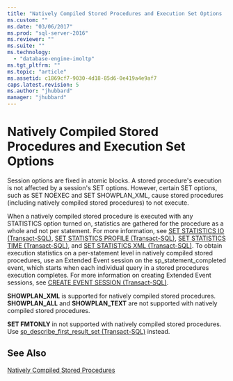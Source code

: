 ```yaml
---
title: "Natively Compiled Stored Procedures and Execution Set Options | Microsoft Docs"
ms.custom: ""
ms.date: "03/06/2017"
ms.prod: "sql-server-2016"
ms.reviewer: ""
ms.suite: ""
ms.technology: 
  - "database-engine-imoltp"
ms.tgt_pltfrm: ""
ms.topic: "article"
ms.assetid: c1869cf7-9030-4d18-85d6-0e419a4e9af7
caps.latest.revision: 5
ms.author: "jhubbard"
manager: "jhubbard"
---
```

# Natively Compiled Stored Procedures and Execution Set Options
  Session options are fixed in atomic blocks. A stored procedure's execution is not affected by a session's SET options. However, certain SET options, such as SET NOEXEC and SET SHOWPLAN_XML, cause stored procedures (including natively compiled stored procedures) to not execute.  
  
 When a natively compiled stored procedure is executed with any STATISTICS option turned on, statistics are gathered for the procedure as a whole and not per statement. For more information, see [SET STATISTICS IO &#40;Transact-SQL&#41;](../../t-sql/statements/set-statistics-io-transact-sql.md), [SET STATISTICS PROFILE &#40;Transact-SQL&#41;](../../t-sql/statements/set-statistics-profile-transact-sql.md), [SET STATISTICS TIME &#40;Transact-SQL&#41;](../../t-sql/statements/set-statistics-time-transact-sql.md), and [SET STATISTICS XML &#40;Transact-SQL&#41;](../../t-sql/statements/set-statistics-xml-transact-sql.md). To obtain execution statistics on a per-statement level in natively compiled stored procedures, use an Extended Event session on the sp_statement_completed event, which starts when each individual query in a stored procedures execution completes. For more information on creating Extended Event sessions, see [CREATE EVENT SESSION &#40;Transact-SQL&#41;](../../t-sql/statements/create-event-session-transact-sql.md).  
  
 **SHOWPLAN_XML** is supported for natively compiled stored procedures. **SHOWPLAN_ALL** and **SHOWPLAN_TEXT** are not supported with natively compiled stored procedures.  
  
 **SET FMTONLY** in not supported with natively compiled stored procedures. Use [sp_describe_first_result_set &#40;Transact-SQL&#41;](../../relational-databases/reference/system-stored-procedures/sp-describe-first-result-set-transact-sql.md) instead.  
  
## See Also  
 [Natively Compiled Stored Procedures](../../relational-databases/in-memory-oltp/natively-compiled-stored-procedures.md)  
  
  